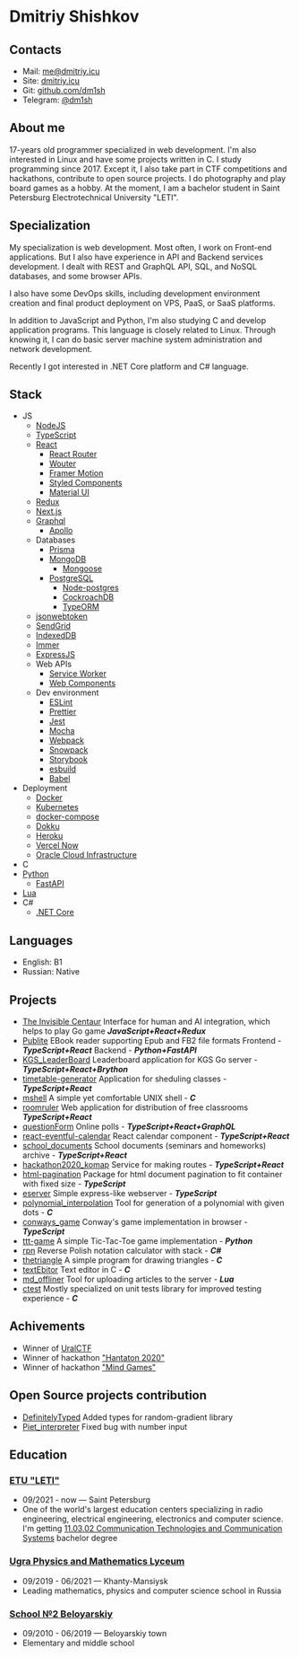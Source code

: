 # Dmitriy Shishkov

## Contacts

- Mail: [me@dmitriy.icu](mailto:me@dmitriy.icu)</br>
- Site: [dmitriy.icu](https://dmitriy.icu)</br>
- Git: [github.com/dm1sh](https://github.com/dm1sh)</br>
- Telegram: [@dm1sh](https://t.me/dm1sh)

## About me

17-years old programmer specialized in web development. I'm also interested in Linux and have some projects written in C. I study programming since 2017. Except it, I also take part in CTF competitions and hackathons, contribute to open source projects. I do photography and play board games as a hobby. At the moment, I am a bachelor student in Saint Petersburg Electrotechnical University "LETI".

## Specialization

My specialization is web development. Most often, I work on Front-end applications. But I also have experience in API and Backend services development. I dealt with REST and GraphQL API, SQL, and NoSQL databases, and some browser APIs.

I also have some DevOps skills, including development environment creation and final product deployment on VPS, PaaS, or SaaS platforms.

In addition to JavaScript and Python, I'm also studying C and develop application programs. This language is closely related to Linux. Through knowing it, I can do basic server machine system administration and network development.

Recently I got interested in .NET Core platform and C# language.

## Stack

- JS
  - [NodeJS](https://nodejs.org)
  - [TypeScript](https://www.typescriptlang.org)
  - [React](https://reactjs.org)
    - [React Router](https://reactrouter.com)
    - [Wouter](https://github.com/molefrog/wouter)
    - [Framer Motion](https://www.framer.com/motion)
    - [Styled Components](https://styled-components.com)
    - [Material UI](https://mui.com)
  - [Redux](https://redux.js.org)
  - [Next.js](https://nextjs.org)
  - [Graphql](https://graphql.org)
    - [Apollo](https://www.apollographql.com)
  - Databases
    - [Prisma](https://www.prisma.io)
    - [MongoDB](https://www.mongodb.com)
      - [Mongoose](https://mongoosejs.com)
    - [PostgreSQL](https://www.postgresql.org)
      - [Node-postgres](https://node-postgres.com)
      - [CockroachDB](https://www.cockroachlabs.com)
      - [TypeORM](https://typeorm.io/)
  - [jsonwebtoken](https://www.npmjs.com/package/jsonwebtoken)
  - [SendGrid](https://sendgrid.com)
  - [IndexedDB](https://github.com/jakearchibald/idb)
  - [Immer](https://immerjs.github.io/immer)
  - [ExpressJS](https://expressjs.com)
  - Web APIs
    - [Service Worker](https://developer.mozilla.org/en-US/docs/Web/API/Service_Worker_API)
    - [Web Components](https://developer.mozilla.org/en-US/docs/Web/Web_Components)
  - Dev environment
    - [ESLint](https://eslint.org)
    - [Prettier](https://prettier.io)
    - [Jest](https://jestjs.io)
    - [Mocha](https://mochajs.org)
    - [Webpack](https://webpack.js.org)
    - [Snowpack](https://www.snowpack.dev)
    - [Storybook](https://storybook.js.org)
    - [esbuild](https://esbuild.github.io)
    - [Babel](https://babeljs.io)
- Deployment
  - [Docker](https://www.docker.com)
  - [Kubernetes](https://kubernetes.io)
  - [docker-compose](https://docs.docker.com/compose)
  - [Dokku](https://dokku.com)
  - [Heroku](https://heroku.com)
  - [Vercel Now](https://vercel.com)
  - [Oracle Cloud Infrastructure](https://www.oracle.com/cloud)
- C
- [Python](https://www.python.org)
  - [FastAPI](https://fastapi.tiangolo.com)
- [Lua](https://www.lua.org)
- C#
  - [.NET Core](https://dotnet.microsoft.com)

## Languages

- English: B1
- Russian: Native

## Projects

- [The Invisible Centaur](https://github.com/SSH-KK/goHackathon)
  Interface for human and AI integration, which helps to play Go game **_JavaScript+React+Redux_**
- [Publite](https://github.com/publite)
  EBook reader supporting Epub and FB2 file formats
  Frontend - **_TypeScript+React_**
  Backend - **_Python+FastAPI_**
- [KGS_LeaderBoard](https://github.com/SSH-KK/KGS_LeaderBoard)
  Leaderboard application for KGS Go server - **_TypeScript+React+Brython_**
- [timetable-generator](https://github.com/SSH-KK/timetable-generator)
  Application for sheduling classes - **_TypeScript+React_**
- [mshell](https://github.com/Dm1tr1y147/mshell)
  A simple yet comfortable UNIX shell - **_C_**
- [roomruler](https://github.com/dm1sh/roomruler)
  Web application for distribution of free classrooms **_TypeScript+React_**
- [questionForm](https://github.com/dm1sh/questionForm)
  Online polls - **_TypeScript+React+GraphQL_**
- [react-eventful-calendar](https://github.com/dm1sh/react-eventful-calendar)
  React calendar component - **_TypeScript+React_**
- [school_documents](https://github.com/SSH-KK/school_documents)
  School documents (seminars and homeworks) archive - **_TypeScript+React_**
- [hackathon2020_komap](https://github.com/SSH-KK/hackathon2020_komap)
  Service for making routes - **_TypeScript+React_**
- [html-pagination](https://github.com/dm1sh/html-pagination)
  Package for html document pagination to fit container with fixed size - **_TypeScript_**
- [eserver](https://github.com/dm1sh/eserver)
  Simple express-like webserver - **_TypeScript_**
- [polynomial_interpolation](https://github.com/dm1sh/polynomial_interpolation)
  Tool for generation of a polynomial with given dots - **_C_**
- [conways_game](https://github.com/dm1sh/conways_game)
  Conway's game implementation in browser - **_TypeScript_**
- [ttt-game](https://github.com/dm1sh/ttt-game)
  A simple Tic-Tac-Toe game implementation - **_Python_**
- [rpn](https://github.com/dm1sh/rpn)
  Reverse Polish notation calculator with stack - **_C#_**
- [thetriangle](https://github.com/Dm1tr1y147/thetriangle)
  A simple program for drawing triangles - **_C_**
- [textEbitor](https://github.com/dm1sh/textEbitor)
  Text editor in C - **_C_**
- [md_offliner](https://github.com/Dm1tr1y147/md_offliner)
  Tool for uploading articles to the server - **_Lua_**
- [ctest](https://github.com/dm1sh/ctest)
  Mostly specialized on unit tests library for improved testing experience - **_C_**

## Achivements

- Winner of [UralCTF](https://vk.com/uralctf)
- Winner of hackathon ["Hantaton 2020"](https://hackathon.uriit.ru/2020/)
- Winner of hackathon ["Mind Games"](https://practicingfutures.org/mindgame)

## Open Source projects contribution

- [DefinitelyTyped](https://github.com/DefinitelyTyped/DefinitelyTyped)
  Added types for random-gradient library
- [Piet_interpreter](https://github.com/JensBouman/Piet_interpreter)
  Fixed bug with number input

## Education

### [ETU "LETI"](https://etu.ru)

- 09/2021 - now — Saint Petersburg
- One of the world's largest education centers specializing in radio engineering, electrical engineering, electronics and computer science. I'm getting [11.03.02 Communication Technologies and Communication Systems](https://etu.ru/en/study/bachelors-degree/communication-technologies-and-communication-systems) bachelor degree

### [Ugra Physics and Mathematics Lyceum](https://ugrafmsh.ru)

- 09/2019 - 06/2021 — Khanty-Mansiysk
- Leading mathematics, physics and computer science school in Russia

### [School №2 Beloyarskiy](http://sosh2bel.ru)

- 09/2010 - 06/2019 — Beloyarskiy town
- Elementary and middle school
